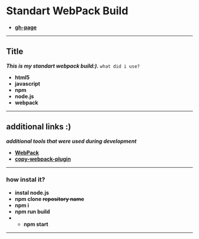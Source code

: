 # Standart WebPack Build
* **[gh-page](https://antonoshurek.github.io/My__Webpack--BUild/)**
---

## Title
***This is my standart webpack build:).***
`what did i use?`
* **html5**
* **javascript**
* **npm**
* **node.js**
* **webpack**

---

## additional links :)
***additional tools that were used during development***

* **[WebPack](https://webpack.js.org/)**
* **[copy-webpack-plugin](https://github.com/webpack-contrib/copy-webpack-plugin)**

---

### how instal it?

* **instal node.js**
* **npm clone ~~repository name~~**
* **npm i**
* **npm run build**
* * **npm start**

---
